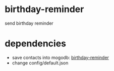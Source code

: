 # birthday-reminder #
send birthday reminder

# dependencies #
* save contacts into mogodb: [birthday-reminder](https://github.com/zhaotian2470/contacts)
* change config/default.json
